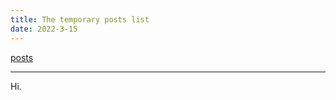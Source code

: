 ```yaml
---
title: The temporary posts list
date: 2022-3-15
---
```


[posts](https://www.wolai.com/b7vQxCWC5v6aN8MrSKiWzt)

---

Hi.
